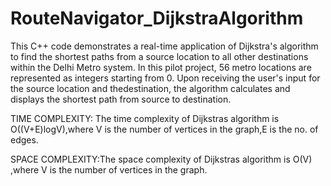 # RouteNavigator_DijkstraAlgorithm

This C++ code demonstrates a real-time application of Dijkstra's algorithm to find the shortest paths from a source location to all other destinations within the Delhi Metro system. In this pilot project, 56 metro locations are represented as integers starting from 0. Upon receiving the user's input for the source location and thedestination, the algorithm calculates and displays the shortest path from source to destination.

TIME COMPLEXITY: The time complexity of Dijkstras algorithm is O((V+E)logV),where V is the number of vertices in the graph,E is the no. of edges.

SPACE COMPLEXITY:The space complexity of Dijkstras algorithm is O(V) ,where V is the number of vertices in the graph.

